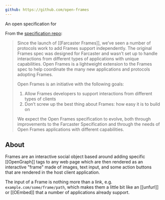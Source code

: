```yaml
---
github: https://github.com/open-frames
---
```

An open specification for 

From the [specification repo](https://github.com/open-frames/standard):

> Since the launch of [[Farcaster Frames]], we’ve seen a number of protocols work to add Frames support independently. The original Frames spec was designed for Farcaster and wasn’t set up to handle interactions from different types of applications with unique capabilities. Open Frames is a lightweight extension to the Frames spec to help coordinate the many new applications and protocols adopting Frames.
> 
> Open Frames is an initiative with the following goals:
> 
> 1. Allow Frames developers to support interactions from different types of clients
> 2. Don’t screw up the best thing about Frames: how easy it is to build on
> 
> We expect the Open Frames specification to evolve, both through improvements to the Farcaster Specification and through the needs of Open Frames applications with different capabilities.

## About

Frames are an interactive social object based around adding specific [[OpenGraph]] tags to any web page which are then rendered as an interactive "frame" made of images, text input, and some action buttons that are rendered in the host client application.

The input of a Frame is nothing more than a link, e.g. `example.com/some/frame/path`, which makes them a little bit like an [[unfurl]] or [[OEmbed]] that a number of applications already support.
